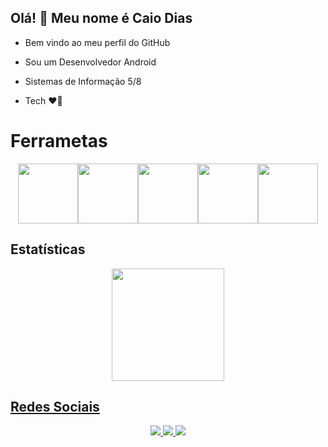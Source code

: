 ## Olá! 👋 Meu nome é Caio Dias
- Bem vindo ao meu perfil do GitHub

- Sou um Desenvolvedor Android
- Sistemas de Informação 5/8
- Tech 	:heart_on_fire:


<div> <h1> Ferrametas </h1> </div>

<div align="center"><img src="https://cdn.jsdelivr.net/gh/devicons/devicon/icons/kotlin/kotlin-original.svg" width="96" height="96"/><img src="https://cdn.jsdelivr.net/gh/devicons/devicon/icons/android/android-original.svg" width="96" height="96"/><img src="https://cdn.jsdelivr.net/gh/devicons/devicon/icons/firebase/firebase-plain.svg" width="96" height="96"/><img src="https://cdn.jsdelivr.net/gh/devicons/devicon/icons/sqlite/sqlite-original.svg" width="96" height="96"/><img src="https://cdn.jsdelivr.net/gh/devicons/devicon/icons/git/git-original.svg" width="96" height="96"/></div>


## Estatísticas

<div align="center">
<a href="https://github.com/CaioCozendey">
          <img height="180em" src="https://github-readme-stats.vercel.app/api/top-langs/?username=CaioCozendey&layout=compact&langs_count=7&theme=dracula"/>
</div>
          
## Redes Sociais
<div align="center">
          <a href="mailto:caiodh22@gmail.com" target="_blank"> <img src="https://img.shields.io/badge/Gmail-D14836?style=for-the-badge&logo=gmail&logoColor=white"> </a>  
          <a href=https://api.whatsapp.com/send?phone=5522998562641" target="_blank"><img src="https://img.shields.io/badge/WhatsApp-25D366?style=for-the-badge&logo=whatsapp&logoColor=white"> </a>  
          <a href="https://www.linkedin.com/in/caio-dias-cozendey-502a1418a/" target="_blank"> <img src="https://img.shields.io/badge/LinkedIn-0077B5?style=for-the-badge&logo=linkedin&logoColor=white"> </a>  
          </div

          
          
  
    

<!--
**CaioCozendey/CaioCozendey** is a ✨ _special_ ✨ repository because its `README.md` (this file) appears on your GitHub profile.

Here are some ideas to get you started:

- 🔭 I’m currently working on ...
- 🌱 I’m currently learning ...
- 👯 I’m looking to collaborate on ...
- 🤔 I’m looking for help with ...
- 💬 Ask me about ...
- 📫 How to reach me: ...
- 😄 Pronouns: ...
- ⚡ Fun fact: ...
-->
